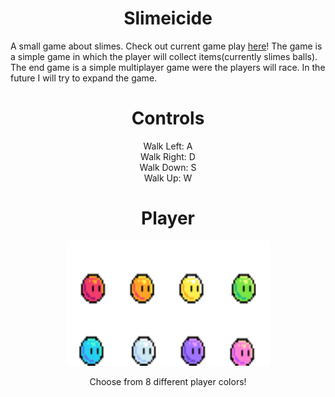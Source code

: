 <h1 align = "center"> Slimeicide </h1>


A small game about slimes. Check out current game play [here](https://lucasdahl.github.io/Slimeicide/)! The game is a simple game in which the player will collect items(currently slimes balls). The end game is a simple multiplayer game were the players will race. In the future I will try to expand the game.



<h1 align = "center"> Controls </h1>

<p align = "center">
Walk Left: A <br>
Walk Right: D<br>
Walk Down: S <br>
Walk Up: W <br>
</p>

<h1 align = "center"> Player </h1>

<p align = "center"> <img src="https://github.com/LucasDahl/Slimeicide/blob/main/sprites/SlimeProfileSheet.png" width="325" height="200"></p>

<p align = "center"> Choose from 8 different player colors! </p>